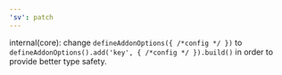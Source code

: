 ```yaml
---
'sv': patch
---
```


internal(core): change `defineAddonOptions({ /*config */ })` to `defineAddonOptions().add('key', { /*config */ }).build()` in order to provide better type safety.
